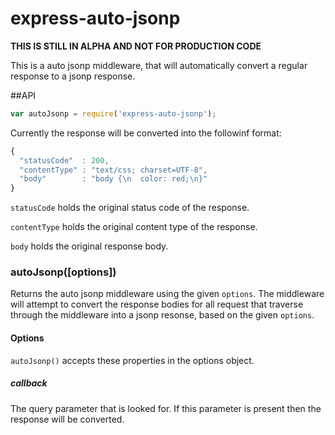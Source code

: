 # express-auto-jsonp

**THIS IS STILL IN ALPHA AND NOT FOR PRODUCTION CODE**

This is a auto jsonp middleware, that will automatically convert a regular response to a jsonp response.


##API


```js
var autoJsonp = require('express-auto-jsonp');
```


Currently the response will be converted into the followinf format:

```js
{
  "statusCode"  : 200,
  "contentType" : "text/css; charset=UTF-8",
  "body"        : "body {\n  color: red;\n}"
}
```

`statusCode` holds the original status code of the response.

`contentType` holds the original content type of the response.

`body` holds the original response body.

### autoJsonp([options])

Returns the auto jsonp middleware using the given `options`. The middleware
will attempt to convert the response bodies for all request that traverse through
the middleware into a jsonp resonse, based on the given `options`.


#### Options

`autoJsonp()` accepts these properties in the options object.

##### callback

The query parameter that is looked for. If this parameter is present then the response will be converted.


